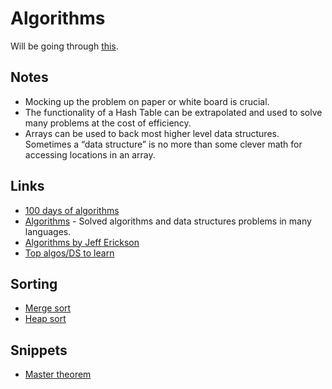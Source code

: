 # Algorithms
Will be going through [this](https://edisciplinas.usp.br/pluginfile.php/1995283/mod_resource/content/1/Skiena.-.TheAlgorithmDesignManual.pdf).

## Notes
- Mocking up the problem on paper or white board is crucial.
- The functionality of a Hash Table can be extrapolated and used to solve many problems at the cost of efficiency.
- Arrays can be used to back most higher level data structures. Sometimes a “data structure” is no more than some clever math for accessing locations in an array.

## Links
- [100 days of algorithms](https://github.com/coells/100days)
- [Algorithms](https://github.com/marcosfede/algorithms) - Solved algorithms and data structures problems in many languages.
- [Algorithms by Jeff Erickson](http://jeffe.cs.illinois.edu/teaching/algorithms/)
- [Top algos/DS to learn](https://www.reddit.com/r/compsci/comments/5uz9lb/top_algorithmsdata_structuresconcepts_every/ddy8azz/)

## Sorting
- [Merge sort](https://gist.github.com/9d34c4095ef3ef62db19f3599ebcfb17)
- [Heap sort](https://gist.github.com/7b0706982721077d1e59b772ef88d4d5)

## Snippets
- [Master theorem](https://gist.github.com/adf0743e1899d8cf1207e216ab1915b7)